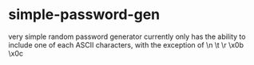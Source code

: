 # simple-password-gen
very simple random password generator
currently only has the ability to include one of each ASCII characters,  with the exception of \n \t \r \x0b \x0c
